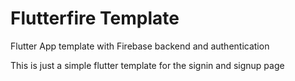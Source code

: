 # Flutterfire  Template

Flutter App template with Firebase backend and authentication

This is just a simple flutter template for the signin and signup page





